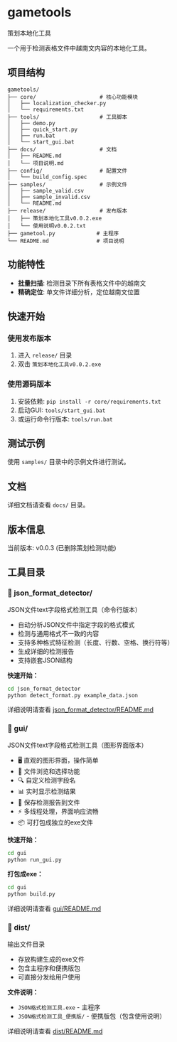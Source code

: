 # gametools
策划本地化工具

一个用于检测表格文件中越南文内容的本地化工具。

## 项目结构

```
gametools/
├── core/                    # 核心功能模块
│   ├── localization_checker.py
│   └── requirements.txt
├── tools/                   # 工具脚本
│   ├── demo.py
│   ├── quick_start.py
│   ├── run.bat
│   └── start_gui.bat
├── docs/                    # 文档
│   ├── README.md
│   └── 项目说明.md
├── config/                  # 配置文件
│   └── build_config.spec
├── samples/                 # 示例文件
│   ├── sample_valid.csv
│   ├── sample_invalid.csv
│   └── README.md
├── release/                 # 发布版本
│   ├── 策划本地化工具v0.0.2.exe
│   └── 使用说明v0.0.2.txt
├── gametool.py             # 主程序
└── README.md               # 项目说明
```

## 功能特性

- **批量扫描**: 检测目录下所有表格文件中的越南文
- **精确定位**: 单文件详细分析，定位越南文位置

## 快速开始

### 使用发布版本
1. 进入 `release/` 目录
2. 双击 `策划本地化工具v0.0.2.exe`

### 使用源码版本
1. 安装依赖: `pip install -r core/requirements.txt`
2. 启动GUI: `tools/start_gui.bat`
3. 或运行命令行版本: `tools/run.bat`

## 测试示例

使用 `samples/` 目录中的示例文件进行测试。

## 文档

详细文档请查看 `docs/` 目录。

## 版本信息

当前版本: v0.0.3 (已删除策划检测功能)

## 工具目录

### 📁 json_format_detector/
JSON文件text字段格式检测工具（命令行版本）

- 自动分析JSON文件中指定字段的格式模式
- 检测与通用格式不一致的内容
- 支持多种格式特征检测（长度、行数、空格、换行符等）
- 生成详细的检测报告
- 支持嵌套JSON结构

**快速开始：**
```bash
cd json_format_detector
python detect_format.py example_data.json
```

详细说明请查看 [json_format_detector/README.md](json_format_detector/README.md)

### 📁 gui/
JSON文件text字段格式检测工具（图形界面版本）

- 🖥️ 直观的图形界面，操作简单
- 📁 文件浏览和选择功能
- 🔍 自定义检测字段名
- 📊 实时显示检测结果
- 💾 保存检测报告到文件
- ⚡ 多线程处理，界面响应流畅
- 📦 可打包成独立的exe文件

**快速开始：**
```bash
cd gui
python run_gui.py
```

**打包成exe：**
```bash
cd gui
python build.py
```

详细说明请查看 [gui/README.md](gui/README.md)

### 📁 dist/
输出文件目录

- 存放构建生成的exe文件
- 包含主程序和便携版包
- 可直接分发给用户使用

**文件说明：**
- `JSON格式检测工具.exe` - 主程序
- `JSON格式检测工具_便携版/` - 便携版包（包含使用说明）

详细说明请查看 [dist/README.md](dist/README.md)